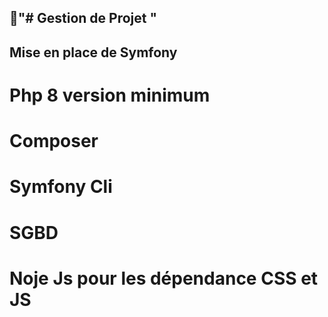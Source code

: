 ## 🦕"# Gestion de Projet "

## Mise en place de Symfony 
# Php 8 version minimum 
# Composer 
# Symfony Cli 
# SGBD
# Noje Js pour les dépendance  CSS et JS 
